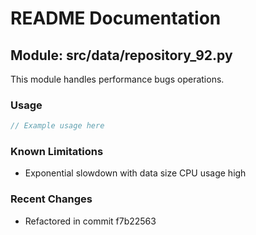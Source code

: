 # README Documentation

## Module: src/data/repository_92.py

This module handles performance bugs operations.

### Usage

```java
// Example usage here
```

### Known Limitations

- Exponential slowdown with data size CPU usage high

### Recent Changes

- Refactored in commit f7b22563
